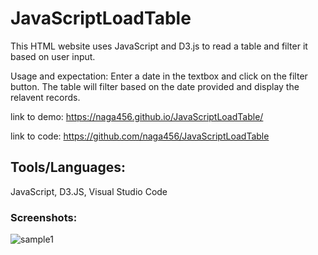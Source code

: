 # JavaScriptLoadTable

This HTML website uses JavaScript and D3.js to read a table and filter it based on user input.

Usage and expectation:
Enter a date in the textbox and click on the filter button.  The table will filter based on the date provided and display the relavent records.

link to demo:
https://naga456.github.io/JavaScriptLoadTable/

link to code:
https://github.com/naga456/JavaScriptLoadTable

## Tools/Languages:
JavaScript, D3.JS, Visual Studio Code

### Screenshots:
![sample1](https://user-images.githubusercontent.com/23746877/64522196-7aad1880-d2c7-11e9-8aab-2f851bb849b9.jpg)
